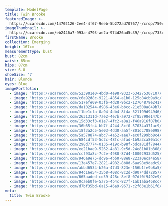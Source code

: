 ```yaml
---
template: ModelPage
title: Twin Brooke
featuredImage: >-
  https://ucarecdn.com/14702126-2ee4-4f67-9eeb-5b272ad70767/-/crop/750x345/249,38/-/preview/
imageThumbnail: >-
  https://ucarecdn.com/eb2446a7-993a-4793-ae2a-974d26ad5c39/-/crop/733x1021/818,0/-/preview/
firstName: Brooke
collection: Emerging
height: 167cm
measurementType: bust
bust: 82cm
waist: 65cm
hips: 87cm
size: 6-8
shoeSize: '7'
hair: Blonde
eyes: Blue
imagePortfolio:
  - image: 'https://ucarecdn.com/523901e0-4bd0-4e98-9323-634275307107/'
  - image: 'https://ucarecdn.com/c6a92d8c-9221-4854-a1b0-125c84cb9a9c/'
  - image: 'https://ucarecdn.com/517efe09-03fb-4d28-9bc2-12764879e241/'
  - image: 'https://ucarecdn.com/da102544-d986-43e6-bbcc-21e508a849b7/'
  - image: 'https://ucarecdn.com/f1be1cfa-0a94-4db4-8f4a-521199d94946/'
  - image: 'https://ucarecdn.com/2631311d-7ae2-4e7b-a972-2f85798e147b/'
  - image: 'https://ucarecdn.com/15d33cf3-01e7-4fc2-a8a1-f46a916f07b0/'
  - image: 'https://ucarecdn.com/36b65fc4-bb7f-4244-8cf0-57034a371ac9/'
  - image: 'https://ucarecdn.com/18f3a2c5-5e03-4dd0-aa5f-801dc788e098/'
  - image: 'https://ucarecdn.com/5a570874-abc7-4a52-aae7-ec0f299bb8c4/'
  - image: 'https://ucarecdn.com/684cdf53-5d2c-48fc-afad-1b9a3ca80a1c/'
  - image: 'https://ucarecdn.com/298d7774-0135-419c-b98f-bdca81df7844/'
  - image: 'https://ucarecdn.com/ee21bae9-5262-4a81-9c5d-24e81b81b368/'
  - image: 'https://ucarecdn.com/ccf93a8c-7c2e-4980-87d4-10002933d525/'
  - image: 'https://ucarecdn.com/946a9e75-dd96-4bb0-88e8-223a0eca4e58/'
  - image: 'https://ucarecdn.com/13e457e7-2821-4982-8b8d-6aa98e9dadc9/'
  - image: 'https://ucarecdn.com/abbd6534-b26a-47d3-823e-156b1fe9b8a5/'
  - image: 'https://ucarecdn.com/94c16e54-35b8-408c-8c2d-d9074dd72857/'
  - image: 'https://ucarecdn.com/665aaded-cd59-428c-8ef8-07df0f9492e9/'
  - image: 'https://ucarecdn.com/0caeb0fe-5a75-4b4c-827f-1ab1aba468cc/'
  - image: 'https://ucarecdn.com/d7bf35bd-6a15-46a9-9671-c2f63e1b61f6/'
meta:
  title: Twin Brooke
---
```



